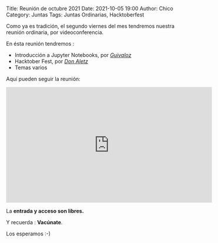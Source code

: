 Title: Reunión de octubre 2021
Date: 2021-10-05 19:00
Author: Chico
Category: Juntas
Tags: Juntas Ordinarias, Hacktoberfest

Como ya es tradición, el segundo viernes del mes tendremos nuestra reunión ordinaria, por videoconferencia.

En ésta reunión tendremos :

- Introducción a Jupyter Notebooks, por _[Guivaloz](https://twitter.com/guivaloz)_
- Hacktober Fest, por _[Don Aletz](https://twitter.com/DeathScytheH)_
- Temas varios

Aquí pueden seguir la reunión:

<iframe width="560" height="315" src="https://www.youtube.com/embed/YXfspZljphA" title="YouTube video player" frameborder="0" allow="accelerometer; autoplay; clipboard-write; encrypted-media; gyroscope; picture-in-picture" allowfullscreen></iframe>

La __entrada y acceso son libres.__

Y recuerda :  __Vacúnate__.

Los esperamos :-)
